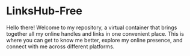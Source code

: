 # LinksHub-Free
Hello there! Welcome to my repository, a virtual container that brings together all my online handles and links in one convenient place. This is where you can get to know me better, explore my online presence, and connect with me across different platforms.
